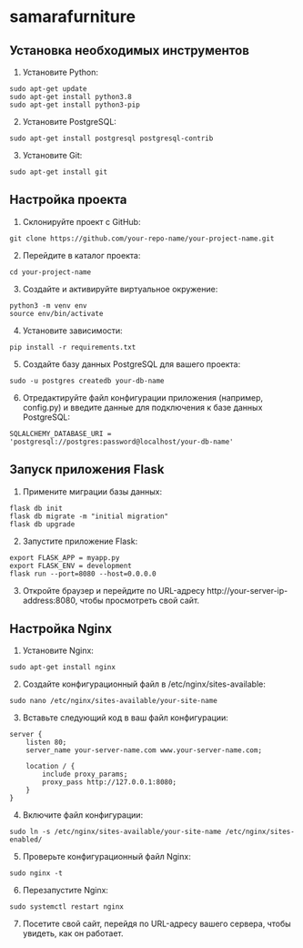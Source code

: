 # samarafurniture
## Установка необходимых инструментов

1. Установите Python:
``` 
sudo apt-get update
sudo apt-get install python3.8
sudo apt-get install python3-pip
```

2. Установите PostgreSQL:
```
sudo apt-get install postgresql postgresql-contrib
```

3. Установите Git:
```
sudo apt-get install git
```

## Настройка проекта

1. Склонируйте проект с GitHub:
```
git clone https://github.com/your-repo-name/your-project-name.git
```

2. Перейдите в каталог проекта:
```
cd your-project-name
```

3. Создайте и активируйте виртуальное окружение:
```
python3 -m venv env
source env/bin/activate
```

4. Установите зависимости:
```
pip install -r requirements.txt
```

5. Создайте базу данных PostgreSQL для вашего проекта:
```
sudo -u postgres createdb your-db-name
```

6. Отредактируйте файл конфигурации приложения (например, config.py) и введите данные для подключения к базе данных PostgreSQL:
```
SQLALCHEMY_DATABASE_URI = 'postgresql://postgres:password@localhost/your-db-name'
```

## Запуск приложения Flask

1. Примените миграции базы данных:
```
flask db init
flask db migrate -m "initial migration"
flask db upgrade
```

2. Запустите приложение Flask:
```
export FLASK_APP = myapp.py
export FLASK_ENV = development
flask run --port=8080 --host=0.0.0.0
```

3. Откройте браузер и перейдите по URL-адресу http://your-server-ip-address:8080, чтобы просмотреть свой сайт.

## Настройка Nginx

1. Установите Nginx:
```
sudo apt-get install nginx
```

2. Создайте конфигурационный файл в /etc/nginx/sites-available:
```
sudo nano /etc/nginx/sites-available/your-site-name
```

3. Вставьте следующий код в ваш файл конфигурации:
```
server {
    listen 80;
    server_name your-server-name.com www.your-server-name.com;

    location / {
        include proxy_params;
        proxy_pass http://127.0.0.1:8080;
    }
}
```

4. Включите файл конфигурации:
```
sudo ln -s /etc/nginx/sites-available/your-site-name /etc/nginx/sites-enabled/
```

5. Проверьте конфигурационный файл Nginx:
```
sudo nginx -t
```

6. Перезапустите Nginx:
```
sudo systemctl restart nginx
```

7. Посетите свой сайт, перейдя по URL-адресу вашего сервера, чтобы увидеть, как он работает.
